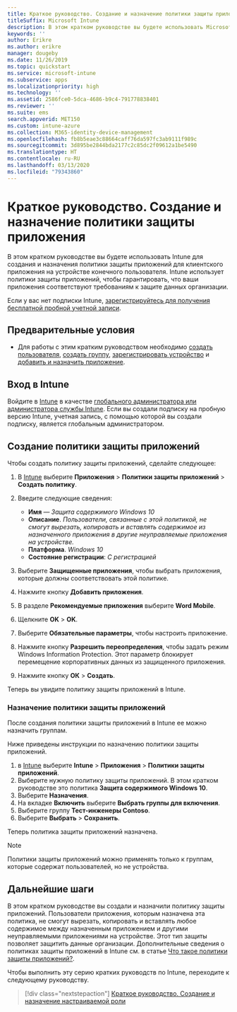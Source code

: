 ```yaml
---
title: Краткое руководство. Создание и назначение политики защиты приложений
titleSuffix: Microsoft Intune
description: В этом кратком руководстве вы будете использовать Microsoft Intune для создания и назначения политики защиты приложений.
keywords: ''
author: Erikre
ms.author: erikre
manager: dougeby
ms.date: 11/26/2019
ms.topic: quickstart
ms.service: microsoft-intune
ms.subservice: apps
ms.localizationpriority: high
ms.technology: ''
ms.assetid: 2586fce0-5dca-4686-b9c4-791778838401
ms.reviewer: ''
ms.suite: ems
search.appverid: MET150
ms.custom: intune-azure
ms.collection: M365-identity-device-management
ms.openlocfilehash: fb8b5eae3c88664caff76da597fc3ab9111f989c
ms.sourcegitcommit: 3d895be2844bda2177c2c85dc2f09612a1be5490
ms.translationtype: HT
ms.contentlocale: ru-RU
ms.lasthandoff: 03/13/2020
ms.locfileid: "79343860"
---
```

# <a name="quickstart-create-and-assign-an-app-protection-policy"></a>Краткое руководство. Создание и назначение политики защиты приложения

В этом кратком руководстве вы будете использовать Intune для создания и назначения политики защиты приложений для клиентского приложения на устройстве конечного пользователя. Intune использует политики защиты приложений, чтобы гарантировать, что ваши приложения соответствуют требованиям к защите данных организации.

Если у вас нет подписки Intune, [зарегистрируйтесь для получения бесплатной пробной учетной записи](../fundamentals/free-trial-sign-up.md).

## <a name="prerequisites"></a>Предварительные условия

- Для работы с этим кратким руководством необходимо [создать пользователя](../fundamentals/quickstart-create-user.md), [создать группу](../fundamentals/quickstart-create-group.md), [зарегистрировать устройство](../enrollment/quickstart-setup-auto-enrollment.md) и [добавить и назначить приложение](quickstart-add-assign-app.md).

## <a name="sign-in-to-intune"></a>Вход в Intune

Войдите в [Intune](https://aka.ms/intuneportal) в качестве [глобального администратора или администратора службы Intune](../fundamentals/users-add.md#types-of-administrators). Если вы создали подписку на пробную версию Intune, учетная запись, с помощью которой вы создали подписку, является глобальным администратором.

## <a name="create-an-app-protection-policy"></a>Создание политики защиты приложений

Чтобы создать политику защиты приложений, сделайте следующее:

1. В [Intune](https://aka.ms/intuneportal) выберите **Приложения** > **Политики защиты приложений** > **Создать политику**. 
2. Введите следующие сведения:

    - **Имя** — *Защита содержимого Windows 10*
    - **Описание**. *Пользователи, связанные с этой политикой, не смогут вырезать, копировать и вставлять содержимое из назначенного приложения в другие неуправляемые приложения на устройстве.*
    - **Платформа**. *Windows 10*
    - **Состояние регистрации**: *С регистрацией*

3. Выберите **Защищенные приложения**, чтобы выбрать приложения, которые должны соответствовать этой политике.
4. Нажмите кнопку **Добавить приложения**.
5. В разделе **Рекомендуемые приложения** выберите **Word Mobile**.
5. Щелкните **OK** > **OK**. 
6. Выберите **Обязательные параметры**, чтобы настроить приложение.
7. Нажмите кнопку **Разрешить переопределения**, чтобы задать режим Windows Information Protection. Этот параметр блокирует перемещение корпоративных данных из защищенного приложения.
8. Нажмите кнопку **ОК** > **Создать**.

Теперь вы увидите политику защиты приложений в Intune.

### <a name="assign-the-app-protection-policy"></a>Назначение политики защиты приложений

После создания политики защиты приложений в Intune ее можно назначить группам. 

Ниже приведены инструкции по назначению политики защиты приложений.

1. в [Intune](https://aka.ms/intuneportal) выберите **Intune** > **Приложения** > **Политики защиты приложений**. 
2. Выберите нужную политику защиты приложений. В этом кратком руководстве это политика **Защита содержимого Windows 10**.
3. Выберите **Назначения**.
4. На вкладке **Включить** выберите **Выбрать группы для включения**.
5. Выберите группу **Тест-инженеры Contoso**.
6. Выберите **Выбрать** > **Сохранить**. 

Теперь политика защиты приложений назначена.

> [!NOTE]
> Политики защиты приложений можно применять только к группам, которые содержат пользователей, но не устройства.

## <a name="next-steps"></a>Дальнейшие шаги

В этом кратком руководстве вы создали и назначили политику защиты приложений. Пользователи приложения, которым назначена эта политика, не смогут вырезать, копировать и вставлять любое содержимое между назначенным приложением и другими неуправляемыми приложениями на устройстве. Этот тип защиты позволяет защитить данные организации. Дополнительные сведения о политиках защиты приложений в Intune см. в статье [Что такое политики защиты приложений?](app-protection-policy.md).

Чтобы выполнить эту серию кратких руководств по Intune, переходите к следующему руководству.

> [!div class="nextstepaction"]
> [Краткое руководство. Создание и назначение настраиваемой роли](../fundamentals/create-custom-role.md)
